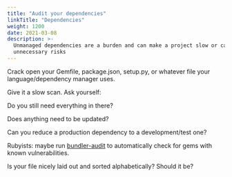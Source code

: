 ```yaml
---
title: "Audit your dependencies"
linkTitle: "Dependencies"
weight: 1200
date: 2021-03-08
description: >-
  Unmanaged dependencies are a burden and can make a project slow or can add
  unnecessary risks
---
```


Crack open your Gemfile, package.json, setup.py, or whatever file your
language/dependency manager uses.

Give it a slow scan. Ask yourself:

Do you still need everything in there?

Does anything need to be updated?

Can you reduce a production dependency to a development/test one?

Rubyists: maybe run [bundler-audit](https://github.com/rubysec/bundler-audit)
to automatically check for gems with known vulnerabilities.

Is your file nicely laid out and sorted alphabetically? Should it be?
